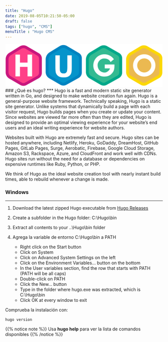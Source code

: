 ```yaml
---
title: "Hugo"
date: 2019-08-05T10:21:50-05:00
draft: false
tags: ["hugo", "CMS"]
menuTitle : "Hugo CMS"
---
```

<img src="/img/hugo-logo.svg" width="720">
### ¿Qué es hugo?
***
Hugo is a fast and modern static site generator written in Go, and designed to make website creation fun again.
Hugo is a general-purpose website framework. Technically speaking, Hugo is a static site generator. Unlike systems that dynamically build a page with each visitor request, Hugo builds pages when you create or update your content. Since websites are viewed far more often than they are edited, Hugo is designed to provide an optimal viewing experience for your website’s end users and an ideal writing experience for website authors.

Websites built with Hugo are extremely fast and secure. Hugo sites can be hosted anywhere, including Netlify, Heroku, GoDaddy, DreamHost, GitHub Pages, GitLab Pages, Surge, Aerobatic, Firebase, Google Cloud Storage, Amazon S3, Rackspace, Azure, and CloudFront and work well with CDNs. Hugo sites run without the need for a database or dependencies on expensive runtimes like Ruby, Python, or PHP.

We think of Hugo as the ideal website creation tool with nearly instant build times, able to rebuild whenever a change is made.

### Windows
***
1. Download the latest zipped Hugo executable from [Hugo Releases](https://github.com/gohugoio/hugo/releases)

2. Create a subfolder in the Hugo folder: C:\Hugo\bin

3. Extract all contents to your ..\Hugo\bin folder

4. Agrega la variable de entorno C:\Hugo\bin a PATH 
    * Right click on the Start button
    * Click on System
    * Click on Advanced System Settings on the left
    * Click on the Environment Variables… button on the bottom
    * In the User variables section, find the row that starts with PATH (PATH will be all caps)
    * Double-click on PATH
    * Click the New… button
    * Type in the folder where hugo.exe was extracted, which is C:\Hugo\bin
    * Click OK at every window to exit

Comprueba la instalación con:

    hugo version

{{% notice note %}}
Usa **hugo help** para ver la lista de comandos disponibles
{{% /notice %}}


